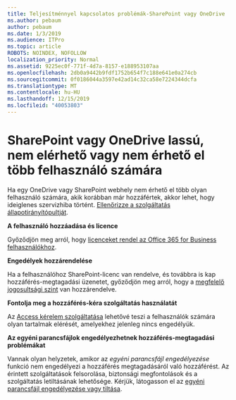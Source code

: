 ```yaml
---
title: Teljesítménnyel kapcsolatos problémák-SharePoint vagy OneDrive
ms.author: pebaum
author: pebaum
ms.date: 1/3/2019
ms.audience: ITPro
ms.topic: article
ROBOTS: NOINDEX, NOFOLLOW
localization_priority: Normal
ms.assetid: 9225ec0f-771f-4d7a-8157-e188953107aa
ms.openlocfilehash: 2db0a9442b9fdf1752b654f7c188e641e0a274cb
ms.sourcegitcommit: 0f0186044a3597e42ad14c32ca58e7224344dcfa
ms.translationtype: MT
ms.contentlocale: hu-HU
ms.lasthandoff: 12/15/2019
ms.locfileid: "40053803"
---
```

# <a name="sharepoint-or-onedrive-slow-inaccessible-or-unavailable-for-multiple-users"></a>SharePoint vagy OneDrive lassú, nem elérhető vagy nem érhető el több felhasználó számára

Ha egy OneDrive vagy SharePoint webhely nem érhető el több olyan felhasználó számára, akik korábban már hozzáfértek, akkor lehet, hogy ideiglenes szervizhiba történt. [Ellenőrizze a szolgáltatás állapotirányítópultját](https://portal.office.com/adminportal/home#/servicehealth).

**A felhasználó hozzáadása és licence**

Győződjön meg arról, hogy [licenceket rendel az Office 365 for Business felhasználókhoz](https://docs.microsoft.com/office365/admin/subscriptions-and-billing/assign-licenses-to-users?view=o365-worldwide&amp;tabs=One).


**Engedélyek hozzárendelése**

Ha a felhasználóhoz SharePoint-licenc van rendelve, és továbbra is kap hozzáférés-megtagadási üzenetet, győződjön meg arról, hogy a [megfelelő jogosultsági szint](https://docs.microsoft.com/sharepoint/understanding-permission-levels) van hozzárendelve.

**Fontolja meg a hozzáférés-kéra szolgáltatás használatát**

Az [Access kérelem szolgáltatása](https://support.office.com/article/Set-up-and-manage-access-requests-94B26E0B-2822-49D4-929A-8455698654B3) lehetővé teszi a felhasználók számára olyan tartalmak elérését, amelyekhez jelenleg nincs engedélyük.

**Az egyéni parancsfájlok engedélyezhetnek hozzáférés-megtagadási problémákat**

Vannak olyan helyzetek, amikor az *egyéni parancsfájl engedélyezése* funkció nem engedélyezi a hozzáférés megtagadásáról való hozzáférést. Az érintett szolgáltatások felsorolása, biztonsági megfontolások és a szolgáltatás letiltásának lehetősége. Kérjük, látogasson el az [egyéni parancsfájl engedélyezése vagy tiltása](https://docs.microsoft.com/sharepoint/allow-or-prevent-custom-script).

